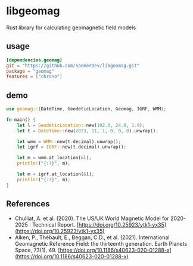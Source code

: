 # libgeomag
Rust library for calculating geomagnetic field models

## usage
```toml
[dependencies.geomag]
git = "https://github.com/SanmerDev/libgeomag.git"
package = "geomag"
features = ["chrono"]
```

## demo
```rust
use geomag::{DateTime, GeodeticLocation, Geomag, IGRF, WMM};

fn main() {
    let l = GeodeticLocation::new(102.0, 24.0, 1.9);
    let t = DateTime::new(2023, 11, 1, 0, 0, 0).unwrap();

    let wmm = WMM::new(t.decimal).unwrap();
    let igrf = IGRF::new(t.decimal).unwrap();

    let m = wmm.at_location(&l);
    println!("{:?}", m);

    let m = igrf.at_location(&l);
    println!("{:?}", m);
}
```

## References
- Chulliat, A. et al. (2020). The US/UK World Magnetic Model for 2020-2025 : Technical Report. [https://doi.org/10.25923/ytk1-yx35](https://doi.org/10.25923/ytk1-yx35)
- Alken, P., Thébault, E., Beggan, C.D., et al. (2021). International Geomagnetic Reference Field: the thirteenth generation. Earth Planets Space, 73(1), 49. [https://doi.org/10.1186/s40623-020-01288-x](https://doi.org/10.1186/s40623-020-01288-x)
